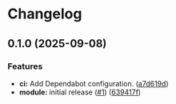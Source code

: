 # Changelog

## 0.1.0 (2025-09-08)


### Features

* **ci:** Add Dependabot configuration. ([a7d619d](https://github.com/gocloudLa/terraform-aws-standard-platform/commit/a7d619d6a970c479e4bef2aa94999e567c94d2c6))
* **module:** initial release ([#1](https://github.com/gocloudLa/terraform-aws-standard-platform/issues/1)) ([639417f](https://github.com/gocloudLa/terraform-aws-standard-platform/commit/639417f0a1f231074de8e019d1dcf6d9e0392ee5))
